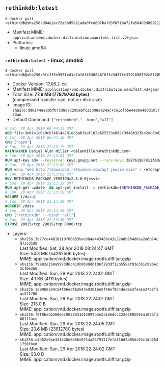 ## `rethinkdb:latest`

```console
$ docker pull rethinkdb@sha256:d84e2ecf2a56d5b21ada0fce607ba7d3f871ba72fa56489d899113e4d61bdb77
```

-	Manifest MIME: `application/vnd.docker.distribution.manifest.list.v2+json`
-	Platforms:
	-	linux; amd64

### `rethinkdb:latest` - linux; amd64

```console
$ docker pull rethinkdb@sha256:9fc3f5e953fe41a7afdf4636848f6f1e3d37fc3501b96702c8f289c8d4fdb5e0
```

-	Docker Version: 17.06.2-ce
-	Manifest MIME: `application/vnd.docker.distribution.manifest.v2+json`
-	Total Size: **77.9 MB (77879763 bytes)**  
	(compressed transfer size, not on-disk size)
-	Image ID: `sha256:d86144ae205fb7bd8c7c29babfc23d08aa24ac7de1cfb5e4e0b64d83105723ad`
-	Default Command: `["rethinkdb","--bind","all"]`

```dockerfile
# Sat, 28 Apr 2018 06:44:15 GMT
ADD file:3e6141c0c9cb74b14a281eb3ab7aaf162a625733e652c3948b323bb2ec8b4343 in / 
# Sat, 28 Apr 2018 06:44:16 GMT
CMD ["bash"]
# Sun, 29 Apr 2018 22:10:19 GMT
MAINTAINER Daniel Alan Miller <dalanmiller@rethinkdb.com>
# Sun, 29 Apr 2018 22:13:01 GMT
RUN apt-key adv --keyserver keys.gnupg.net --recv-keys 3B87619DF812A63A8C1005C30742918E5C8DA04A
# Sun, 29 Apr 2018 22:13:02 GMT
RUN echo "deb http://download.rethinkdb.com/apt jessie main" > /etc/apt/sources.list.d/rethinkdb.list
# Sun, 29 Apr 2018 22:13:02 GMT
ENV RETHINKDB_PACKAGE_VERSION=2.3.6~0jessie
# Sun, 29 Apr 2018 22:13:29 GMT
RUN apt-get update 	&& apt-get install -y rethinkdb=$RETHINKDB_PACKAGE_VERSION 	&& rm -rf /var/lib/apt/lists/*
# Sun, 29 Apr 2018 22:13:29 GMT
VOLUME [/data]
# Sun, 29 Apr 2018 22:13:29 GMT
WORKDIR /data
# Sun, 29 Apr 2018 22:13:30 GMT
CMD ["rethinkdb" "--bind" "all"]
# Sun, 29 Apr 2018 22:13:30 GMT
EXPOSE 28015/tcp 29015/tcp 8080/tcp
```

-	Layers:
	-	`sha256:3d77ce4481b119f00e53bee9b4a443469c42c224db954ddaa2e6b74cd73cd5d0`  
		Last Modified: Sat, 28 Apr 2018 08:24:47 GMT  
		Size: 54.3 MB (54262566 bytes)  
		MIME: application/vnd.docker.image.rootfs.diff.tar.gzip
	-	`sha256:79992e150a5973d6c419b9b98d0106f293df12b558af93e301c996ec3cf0e2b6`  
		Last Modified: Sun, 29 Apr 2018 22:24:01 GMT  
		Size: 4.1 KB (4111 bytes)  
		MIME: application/vnd.docker.image.rootfs.diff.tar.gzip
	-	`sha256:1a8968a34c54f06edfb2643e93616e5f48ef854dea8e3fea1e27a5f1ac571706`  
		Last Modified: Sun, 29 Apr 2018 22:24:01 GMT  
		Size: 213.0 B  
		MIME: application/vnd.docker.image.rootfs.diff.tar.gzip
	-	`sha256:f0f0bedb260eec9032431d15097b4e2a1e6dcc222e369559ea183bf108f17acc`  
		Last Modified: Sun, 29 Apr 2018 22:24:05 GMT  
		Size: 23.6 MB (23612780 bytes)  
		MIME: application/vnd.docker.image.rootfs.diff.tar.gzip
	-	`sha256:c4d52a0ae321b28e0456e6714a26791717efaf16d7a85dc02c1db2541750fbed`  
		Last Modified: Sun, 29 Apr 2018 22:24:02 GMT  
		Size: 93.0 B  
		MIME: application/vnd.docker.image.rootfs.diff.tar.gzip
